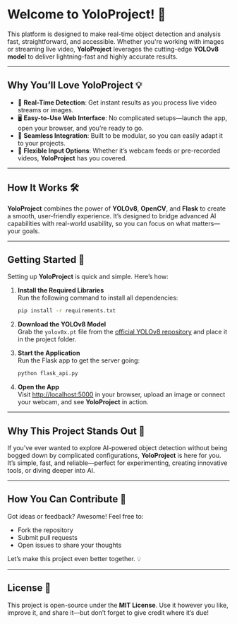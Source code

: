 
# Welcome to YoloProject! 🚀

This platform is designed to make real-time object detection and analysis fast, straightforward, and accessible. Whether you're working with images or streaming live video, **YoloProject** leverages the cutting-edge **YOLOv8 model** to deliver lightning-fast and highly accurate results.

---

## Why You’ll Love YoloProject 💡

- 🚀 **Real-Time Detection**: Get instant results as you process live video streams or images.
- 🖥️ **Easy-to-Use Web Interface**: No complicated setups—launch the app, open your browser, and you’re ready to go.
- 🔗 **Seamless Integration**: Built to be modular, so you can easily adapt it to your projects.
- 🎥 **Flexible Input Options**: Whether it’s webcam feeds or pre-recorded videos, **YoloProject** has you covered.

---

## How It Works 🛠️

**YoloProject** combines the power of **YOLOv8**, **OpenCV**, and **Flask** to create a smooth, user-friendly experience. It’s designed to bridge advanced AI capabilities with real-world usability, so you can focus on what matters—your goals.

---

## Getting Started 🚀

Setting up **YoloProject** is quick and simple. Here’s how:

1. **Install the Required Libraries**  
   Run the following command to install all dependencies:
   ```bash
   pip install -r requirements.txt
   ```

2. **Download the YOLOv8 Model**  
   Grab the `yolov8x.pt` file from the [official YOLOv8 repository](https://github.com/ultralytics/yolov8) and place it in the project folder.

3. **Start the Application**  
   Run the Flask app to get the server going:
   ```bash
   python flask_api.py
   ```

4. **Open the App**  
   Visit [http://localhost:5000](http://localhost:5000) in your browser, upload an image or connect your webcam, and see **YoloProject** in action.

---

## Why This Project Stands Out 🌟

If you’ve ever wanted to explore AI-powered object detection without being bogged down by complicated configurations, **YoloProject** is here for you. It’s simple, fast, and reliable—perfect for experimenting, creating innovative tools, or diving deeper into AI.

---

## How You Can Contribute 🤝

Got ideas or feedback? Awesome! Feel free to:

- Fork the repository
- Submit pull requests
- Open issues to share your thoughts

Let’s make this project even better together. 💡

---

## License 📜

This project is open-source under the **MIT License**. Use it however you like, improve it, and share it—but don’t forget to give credit where it’s due!